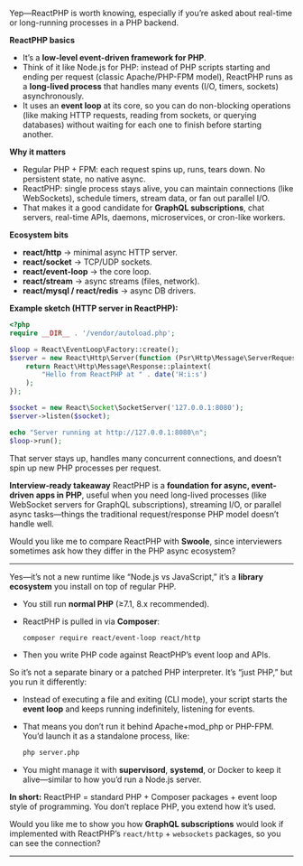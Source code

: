 Yep—ReactPHP is worth knowing, especially if you’re asked about real-time or long-running processes in a PHP backend.

**ReactPHP basics**

* It’s a **low-level event-driven framework for PHP**.
* Think of it like Node.js for PHP: instead of PHP scripts starting and ending per request (classic Apache/PHP-FPM model), ReactPHP runs as a **long-lived process** that handles many events (I/O, timers, sockets) asynchronously.
* It uses an **event loop** at its core, so you can do non-blocking operations (like making HTTP requests, reading from sockets, or querying databases) without waiting for each one to finish before starting another.

**Why it matters**

* Regular PHP + FPM: each request spins up, runs, tears down. No persistent state, no native async.
* ReactPHP: single process stays alive, you can maintain connections (like WebSockets), schedule timers, stream data, or fan out parallel I/O.
* That makes it a good candidate for **GraphQL subscriptions**, chat servers, real-time APIs, daemons, microservices, or cron-like workers.

**Ecosystem bits**

* **react/http** → minimal async HTTP server.
* **react/socket** → TCP/UDP sockets.
* **react/event-loop** → the core loop.
* **react/stream** → async streams (files, network).
* **react/mysql / react/redis** → async DB drivers.

**Example sketch (HTTP server in ReactPHP):**

```php
<?php
require __DIR__ . '/vendor/autoload.php';

$loop = React\EventLoop\Factory::create();
$server = new React\Http\Server(function (Psr\Http\Message\ServerRequestInterface $request) {
    return React\Http\Message\Response::plaintext(
        "Hello from ReactPHP at " . date('H:i:s')
    );
});

$socket = new React\Socket\SocketServer('127.0.0.1:8080');
$server->listen($socket);

echo "Server running at http://127.0.0.1:8080\n";
$loop->run();
```

That server stays up, handles many concurrent connections, and doesn’t spin up new PHP processes per request.

**Interview-ready takeaway**
ReactPHP is a **foundation for async, event-driven apps in PHP**, useful when you need long-lived processes (like WebSocket servers for GraphQL subscriptions), streaming I/O, or parallel async tasks—things the traditional request/response PHP model doesn’t handle well.

Would you like me to compare ReactPHP with **Swoole**, since interviewers sometimes ask how they differ in the PHP async ecosystem?


---

Yes—it’s not a new runtime like “Node.js vs JavaScript,” it’s a **library ecosystem** you install on top of regular PHP.

* You still run **normal PHP** (≥7.1, 8.x recommended).
* ReactPHP is pulled in via **Composer**:

  ```bash
  composer require react/event-loop react/http
  ```
* Then you write PHP code against ReactPHP’s event loop and APIs.

So it’s not a separate binary or a patched PHP interpreter. It’s “just PHP,” but you run it differently:

* Instead of executing a file and exiting (CLI mode), your script starts the **event loop** and keeps running indefinitely, listening for events.
* That means you don’t run it behind Apache+mod_php or PHP-FPM. You’d launch it as a standalone process, like:

  ```bash
  php server.php
  ```
* You might manage it with **supervisord**, **systemd**, or Docker to keep it alive—similar to how you’d run a Node.js server.

**In short:**
ReactPHP = standard PHP + Composer packages + event loop style of programming. You don’t replace PHP, you extend how it’s used.

Would you like me to show you how **GraphQL subscriptions** would look if implemented with ReactPHP’s `react/http` + `websockets` packages, so you can see the connection?

---

